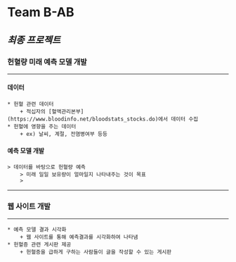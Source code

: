 # Team B-AB
## _최종 프로젝트_ 



### 헌혈량 미래 예측 모델 개발
--------------------



#### 데이터
    * 헌혈 관련 데이터
        + 적십자의 [혈액관리본부](https://www.bloodinfo.net/bloodstats_stocks.do)에서 데이터 수집
    * 헌혈에 영향을 주는 데이터
        + ex) 날씨, 계절, 전염병여부 등등
    
#### 예측 모델 개발
    > 데이터를 바탕으로 헌혈량 예측
        > 미래 일일 보유량이 얼마일지 나타내주는 것이 목표
        > 

---------------------------
### 웹 사이트 개발
---------------------------
    * 예측 모델 결과 시각화
        + 웹 사이트를 통해 예측결과를 시각화하여 나타냄
    * 헌혈증 관련 게시판 제공
        + 헌혈증을 급하게 구하는 사람들이 글을 작성할 수 있는 게시판